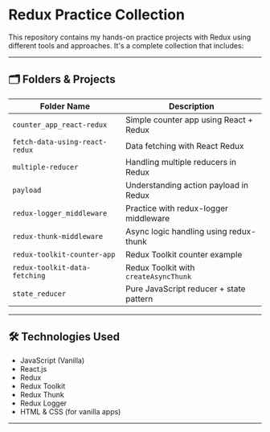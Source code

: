 # Redux Practice Collection

This repository contains my hands-on practice projects with Redux using different tools and approaches. It's a complete collection that includes:

---

## 🗂️ Folders & Projects

| Folder Name                      | Description |
|----------------------------------|-------------|
| `counter_app_react-redux`        | Simple counter app using React + Redux |
| `fetch-data-using-react-redux`   | Data fetching with React Redux |
| `multiple-reducer`               | Handling multiple reducers in Redux |
| `payload`                        | Understanding action payload in Redux |
| `redux-logger_middleware`        | Practice with redux-logger middleware |
| `redux-thunk-middleware`         | Async logic handling using redux-thunk |
| `redux-toolkit-counter-app`      | Redux Toolkit counter example |
| `redux-toolkit-data-fetching`    | Redux Toolkit with `createAsyncThunk` |
| `state_reducer`                  | Pure JavaScript reducer + state pattern |

---

## 🛠️ Technologies Used

- JavaScript (Vanilla)
- React.js
- Redux
- Redux Toolkit
- Redux Thunk
- Redux Logger
- HTML & CSS (for vanilla apps)

---
